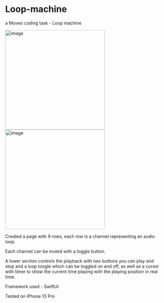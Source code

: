 # Loop-machine

a Moveo coding task - Loop machine

<img width="320" alt="image" src="https://user-images.githubusercontent.com/104822442/166420211-c1abbac6-85d7-41ab-9fcf-dc9e3e6cf588.png">  <img width="320" alt="image" src="https://user-images.githubusercontent.com/104822442/166420286-0fde0389-b108-421e-9562-3fcd9c9c8135.png">



Created a page with 9 rows, each row is a channel representing an audio loop.

Each channel can be muted with a toggle button.

A lower section controls the playback with two buttons you can play and stop and a loop toogle which can be toggled on and off,
as well as a cursor with timer to show the current time playing with the playing position in real time.

Framework used - SwiftUI

Tested on iPhone 13 Pro
